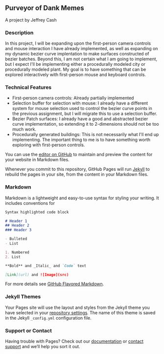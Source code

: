 ## Purveyor of Dank Memes
A project by Jeffrey Cash

### Description

In this project, I will be expanding upon the first-person camera controls and mouse interaction I have already implemented, as well as expanding on my dynamic bezier curve implentation to make surfaces constructed of bezier batches. Beyond this, I am not certain what I am going to implement, but I expect I'll be implementing either a procedurally modeled city or procedurally modeled plant. My goal is to have something that can be explored interactively with first-person mouse and keyboard controls.

### Technical Features

- First-person camera controls: Already partially implemented
- Selection buffer for selection with mouse: I already have a different system for mouse selection used to control the bezier curve points in the previous assignment, but I will migrate this to use a selection buffer.
- Bezier Patch surfaces: I already have a good and abstracted bezier curve implementation, so extending it to 2-dimensions should not be too much work.
- Procedurally generated buildings: This is not necessarily what I'll end up implementing. The important thing to me is to have something worth exploring with first-person controls.



You can use the [editor on GitHub](https://github.com/jtcash/PurveyorOfDankMemes/edit/master/README.md) to maintain and preview the content for your website in Markdown files.

Whenever you commit to this repository, GitHub Pages will run [Jekyll](https://jekyllrb.com/) to rebuild the pages in your site, from the content in your Markdown files.

### Markdown

Markdown is a lightweight and easy-to-use syntax for styling your writing. It includes conventions for

```markdown
Syntax highlighted code block

# Header 1
## Header 2
### Header 3

- Bulleted
- List

1. Numbered
2. List

**Bold** and _Italic_ and `Code` text

[Link](url) and ![Image](src)
```

For more details see [GitHub Flavored Markdown](https://guides.github.com/features/mastering-markdown/).

### Jekyll Themes

Your Pages site will use the layout and styles from the Jekyll theme you have selected in your [repository settings](https://github.com/jtcash/PurveyorOfDankMemes/settings). The name of this theme is saved in the Jekyll `_config.yml` configuration file.

### Support or Contact

Having trouble with Pages? Check out our [documentation](https://help.github.com/categories/github-pages-basics/) or [contact support](https://github.com/contact) and we’ll help you sort it out.
